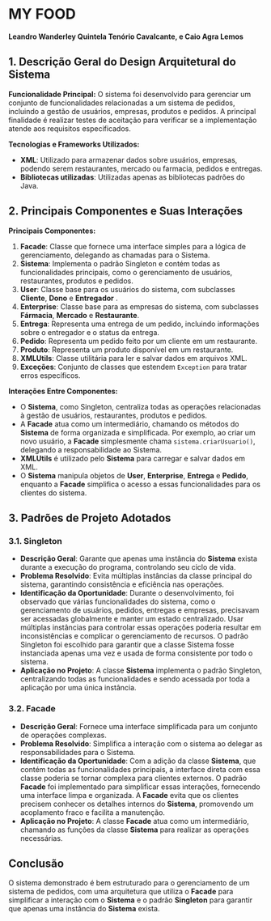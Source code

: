 # MY FOOD
**Leandro Wanderley Quintela Tenório Cavalcante, e Caio Agra Lemos**

## 1. Descrição Geral do Design Arquitetural do Sistema

**Funcionalidade Principal:**
O sistema foi desenvolvido para gerenciar um conjunto de funcionalidades relacionadas a um sistema de pedidos, incluindo a gestão de usuários, empresas, produtos e pedidos. A principal finalidade é realizar testes de aceitação para verificar se a implementação atende aos requisitos especificados.

**Tecnologias e Frameworks Utilizados:**
- **XML**: Utilizado para armazenar dados sobre usuários, empresas, podendo serem restaurantes, mercado ou farmacia, pedidos e entregas.
- **Bibliotecas utilizadas**: Utilizadas apenas as bibliotecas padrões do Java.

## 2. Principais Componentes e Suas Interações

**Principais Componentes:**
1. **Facade**: Classe que fornece uma interface simples para a lógica de gerenciamento, delegando as chamadas para o Sistema.
2. **Sistema**: Implementa o padrão Singleton e contém todas as funcionalidades principais, como o gerenciamento de usuários, restaurantes, produtos e pedidos.
3. **User**: Classe base para os usuários do sistema, com subclasses **Cliente**, **Dono** e **Entregador** .
4. **Enterprise**: Classe base para as empresas do sistema, com subclasses **Fármacia**, **Mercado** e **Restaurante**.
5. **Entrega**: Representa uma entrega de um pedido, incluindo informações sobre o entregador e o status da entrega.
6. **Pedido**: Representa um pedido feito por um cliente em um restaurante.
7. **Produto**: Representa um produto disponível em um restaurante.
8. **XMLUtils**: Classe utilitária para ler e salvar dados em arquivos XML.
9. **Exceções**: Conjunto de classes que estendem `Exception` para tratar erros específicos.

**Interações Entre Componentes:**
- O **Sistema**, como Singleton, centraliza todas as operações relacionadas à gestão de usuários, restaurantes, produtos e pedidos.
- A **Facade** atua como um intermediário, chamando os métodos do **Sistema** de forma organizada e simplificada. Por exemplo, ao criar um novo usuário, a **Facade** simplesmente chama `sistema.criarUsuario()`, delegando a responsabilidade ao Sistema.
- **XMLUtils** é utilizado pelo **Sistema** para carregar e salvar dados em XML.
- O **Sistema** manipula objetos de **User**, **Enterprise**, **Entrega** e **Pedido**, enquanto a **Facade** simplifica o acesso a essas funcionalidades para os clientes do sistema.

## 3. Padrões de Projeto Adotados

### 3.1. Singleton
- **Descrição Geral**: Garante que apenas uma instância do **Sistema** exista durante a execução do programa, controlando seu ciclo de vida.
- **Problema Resolvido**: Evita múltiplas instâncias da classe principal do sistema, garantindo consistência e eficiência nas operações.
- **Identificação da Oportunidade**: Durante o desenvolvimento, foi observado que várias funcionalidades do sistema, como o gerenciamento de usuários, pedidos, entregas e empresas, precisavam ser acessadas globalmente e manter um estado centralizado. Usar múltiplas instâncias para controlar essas operações poderia resultar em inconsistências e complicar o gerenciamento de recursos. O padrão Singleton foi escolhido para garantir que a classe Sistema fosse instanciada apenas uma vez e usada de forma consistente por todo o sistema.
- **Aplicação no Projeto**: A classe **Sistema** implementa o padrão Singleton, centralizando todas as funcionalidades e sendo acessada por toda a aplicação por uma única instância.

### 3.2. Facade

- **Descrição Geral**: Fornece uma interface simplificada para um conjunto de operações complexas.
- **Problema Resolvido**: Simplifica a interação com o sistema ao delegar as responsabilidades para o Sistema.
- **Identificação da Oportunidade**: Com a adição da classe **Sistema**, que contém todas as funcionalidades principais, a interface direta com essa classe poderia se tornar complexa para clientes externos. O padrão **Facade** foi implementado para simplificar essas interações, fornecendo uma interface limpa e organizada. A **Facade** evita que os clientes precisem conhecer os detalhes internos do **Sistema**, promovendo um acoplamento fraco e facilita a manutenção.
- **Aplicação no Projeto**: A classe **Facade** atua como um intermediário, chamando as funções da classe **Sistema** para realizar as operações necessárias.

## Conclusão

O sistema demonstrado é bem estruturado para o gerenciamento de um sistema de pedidos, com uma arquitetura que utiliza o **Facade** para simplificar a interação com o **Sistema** e o padrão **Singleton** para garantir que apenas uma instância do **Sistema** exista.